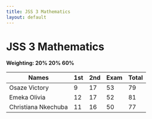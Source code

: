 ```yaml
---
title: JSS 3 Mathematics
layout: default
---
```


# JSS 3 Mathematics  
**Weighting: 20% 20% 60%**


| Names                 | 1st | 2nd | Exam | Total |
|-----------------------|-----|-----|------|-------|
| Osaze Victory         |  9  | 17  |  53  |  79  |
| Emeka Olivia          | 12  | 17  |  52  |  81  |
| Christiana Nkechuba   | 11  | 16  |  50  |  77  | 
